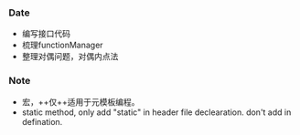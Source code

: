 ### Date
- 编写接口代码
- 梳理functionManager
- 整理对偶问题，对偶内点法

### Note
- 宏，++仅++适用于元模板编程。
- static method, only add "static" in header file declearation. don't add in defination.